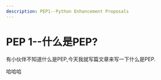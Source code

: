 ```yaml
---
description: PEP1--Python Enhancement Proposals
---
```


# PEP 1--什么是PEP?

有小伙伴不知道什么是PEP,今天我就写篇文章来写一下什么是PEP.

哈哈哈

